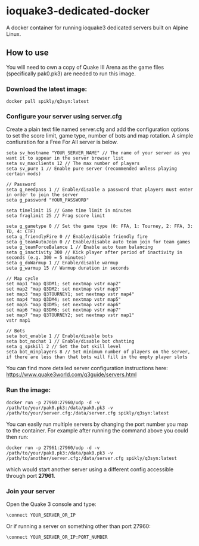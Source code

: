 # ioquake3-dedicated-docker
A docker container for running ioquake3 dedicated servers built on Alpine Linux.

## How to use

You will need to own a copy of Quake III Arena as the game files (specifically pak0.pk3) are needed to run this image.

### Download the latest image:

```
docker pull spikly/q3syn:latest
```

### Configure your server using server.cfg

Create a plain text file named server.cfg and add the configuration options to set the score limit, game type, number of bots and map rotation. A simple confiuration for a Free For All server is below.

```
seta sv_hostname "YOUR_SERVER_NAME" // The name of your server as you want it to appear in the server browser list
seta sv_maxclients 12 // The max number of players
seta sv_pure 1 // Enable pure server (recommended unless playing certain mods)

// Password
seta g_needpass 1 // Enable/disable a password that players must enter in order to join the server
seta g_password "YOUR_PASSWORD"

seta timelimit 15 // Game time limit in minutes
seta fraglimit 25 // Frag score limit

seta g_gametype 0 // Set the game type (0: FFA, 1: Tourney, 2: FFA, 3: TD, 4: CTF)
seta g_friendlyFire 0 // Enable/disable friendly fire
seta g_teamAutoJoin 0 // Enable/disable auto team join for team games
seta g_teamForceBalance 1 // Enable auto team balancing
seta g_inactivity 300 // Kick player after period of inactivity in seconds (e.g. 300 = 5 minutes)
seta g_doWarmup 1 // Enable/disable warmup
seta g_warmup 15 // Warmup duration in seconds

// Map cycle
set map1 "map Q3DM1; set nextmap vstr map2"
set map2 "map Q3DM2; set nextmap vstr map3"
set map3 "map Q3TOURNEY1; set nextmap vstr map4"
set map4 "map Q3DM4; set nextmap vstr map5"
set map5 "map Q3DM5; set nextmap vstr map6"
set map6 "map Q3DM6; set nextmap vstr map7"
set map7 "map Q3TOURNEY2; set nextmap vstr map1"
vstr map1

// Bots
seta bot_enable 1 // Enable/disable bots
seta bot_nochat 1 // Enable/disable bot chatting
seta g_spskill 2 // Set the bot skill level
seta bot_minplayers 8 // Set minimum number of players on the server, if there are less than that bots will fill in the empty player slots
```

You can find more detailed server configuration instructions here: https://www.quake3world.com/q3guide/servers.html

### Run the image:

```
docker run -p 27960:27960/udp -d -v /path/to/your/pak0.pk3:/data/pak0.pk3 -v /path/to/your/server.cfg:/data/server.cfg spikly/q3syn:latest
```

You can easily run multiple servers by changing the port number you map to the container. For example after running the command above you could then run:

```
docker run -p 27961:27960/udp -d -v /path/to/your/pak0.pk3:/data/pak0.pk3 -v /path/to/another/server.cfg:/data/server.cfg spikly/q3syn:latest
```

which would start another server using a different config accessible through port **27961**.

### Join your server

Open the Quake 3 console and type:

```
\connect YOUR_SERVER_OR_IP
```

Or if running a server on something other than port 27960:

```
\connect YOUR_SERVER_OR_IP:PORT_NUMBER
```
